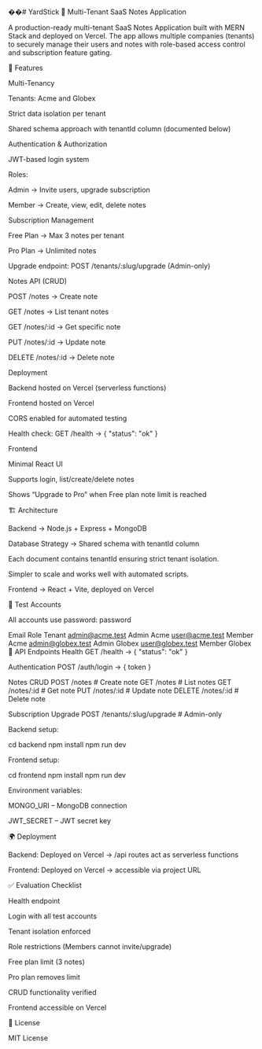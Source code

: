 ��#   Y a r d S t i c k 
 
 📝 Multi-Tenant SaaS Notes Application

A production-ready multi-tenant SaaS Notes Application built with MERN Stack and deployed on Vercel.
The app allows multiple companies (tenants) to securely manage their users and notes with role-based access control and subscription feature gating.

🚀 Features

Multi-Tenancy

Tenants: Acme and Globex

Strict data isolation per tenant

Shared schema approach with tenantId column (documented below)

Authentication & Authorization

JWT-based login system

Roles:

Admin → Invite users, upgrade subscription

Member → Create, view, edit, delete notes

Subscription Management

Free Plan → Max 3 notes per tenant

Pro Plan → Unlimited notes

Upgrade endpoint: POST /tenants/:slug/upgrade (Admin-only)

Notes API (CRUD)

POST /notes → Create note

GET /notes → List tenant notes

GET /notes/:id → Get specific note

PUT /notes/:id → Update note

DELETE /notes/:id → Delete note

Deployment

Backend hosted on Vercel (serverless functions)

Frontend hosted on Vercel

CORS enabled for automated testing

Health check: GET /health → { "status": "ok" }

Frontend

Minimal React UI

Supports login, list/create/delete notes

Shows “Upgrade to Pro” when Free plan note limit is reached

🏗️ Architecture

Backend → Node.js + Express + MongoDB

Database Strategy → Shared schema with tenantId column

Each document contains tenantId ensuring strict tenant isolation.

Simpler to scale and works well with automated scripts.

Frontend → React + Vite, deployed on Vercel

🔑 Test Accounts

All accounts use password: password

Email	Role	Tenant
admin@acme.test
	Admin	Acme
user@acme.test
	Member	Acme
admin@globex.test
	Admin	Globex
user@globex.test
	Member	Globex
📡 API Endpoints
Health
GET /health
→ { "status": "ok" }

Authentication
POST /auth/login
→ { token }

Notes CRUD
POST /notes         # Create note
GET /notes          # List notes
GET /notes/:id      # Get note
PUT /notes/:id      # Update note
DELETE /notes/:id   # Delete note

Subscription Upgrade
POST /tenants/:slug/upgrade   # Admin-only

Backend setup:

cd backend
npm install
npm run dev


Frontend setup:

cd frontend
npm install
npm run dev


Environment variables:

MONGO_URI – MongoDB connection

JWT_SECRET – JWT secret key

🌍 Deployment

Backend: Deployed on Vercel → /api routes act as serverless functions

Frontend: Deployed on Vercel → accessible via project URL

✅ Evaluation Checklist

 Health endpoint

 Login with all test accounts

 Tenant isolation enforced

 Role restrictions (Members cannot invite/upgrade)

 Free plan limit (3 notes)

 Pro plan removes limit

 CRUD functionality verified

 Frontend accessible on Vercel

📜 License

MIT License
